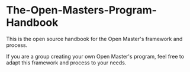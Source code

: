 The-Open-Masters-Program-Handbook
=================================

This is the open source handbook for the Open Master's framework and process.

If you are a group creating your own Open Master's program, feel free to adapt this framework and process to your needs.